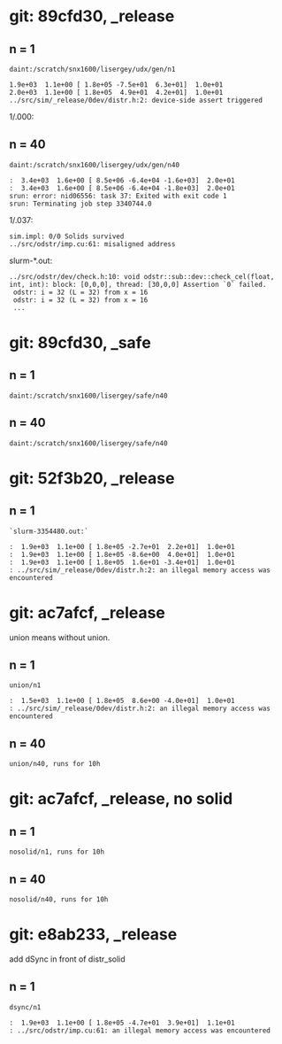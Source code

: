 # git: 89cfd30, _release
## n = 1
`daint:/scratch/snx1600/lisergey/udx/gen/n1`

	1.9e+03  1.1e+00 [ 1.8e+05 -7.5e+01  6.3e+01]  1.0e+01
	2.0e+03  1.1e+00 [ 1.8e+05  4.9e+01  4.2e+01]  1.0e+01
	../src/sim/_release/0dev/distr.h:2: device-side assert triggered

1/.000:

## n = 40
`daint:/scratch/snx1600/lisergey/udx/gen/n40`

	:  3.4e+03  1.6e+00 [ 8.5e+06 -6.4e+04 -1.6e+03]  2.0e+01
	:  3.4e+03  1.6e+00 [ 8.5e+06 -6.4e+04 -1.8e+03]  2.0e+01
	srun: error: nid06556: task 37: Exited with exit code 1
	srun: Terminating job step 3340744.0

1/.037:

	sim.impl: 0/0 Solids survived
	../src/odstr/imp.cu:61: misaligned address

slurm-*.out:

	../src/odstr/dev/check.h:10: void odstr::sub::dev::check_cel(float, int, int): block: [0,0,0], thread: [30,0,0] Assertion `0` failed.
	 odstr: i = 32 (L = 32) from x = 16
	 odstr: i = 32 (L = 32) from x = 16
	 ...

# git: 89cfd30, _safe
## n = 1
`daint:/scratch/snx1600/lisergey/safe/n40`


## n = 40

`daint:/scratch/snx1600/lisergey/safe/n40`

# git: 52f3b20, _release

## n = 1
	`slurm-3354480.out:`

	:  1.9e+03  1.1e+00 [ 1.8e+05 -2.7e+01  2.2e+01]  1.0e+01
	:  1.9e+03  1.1e+00 [ 1.8e+05 -8.6e+00  4.0e+01]  1.0e+01
	:  1.9e+03  1.1e+00 [ 1.8e+05  1.6e+01 -3.4e+01]  1.0e+01
	: ../src/sim/_release/0dev/distr.h:2: an illegal memory access was encountered

# git: ac7afcf, _release

  union means without union.

## n = 1
	union/n1

	:  1.5e+03  1.1e+00 [ 1.8e+05  8.6e+00 -4.0e+01]  1.0e+01
	: ../src/sim/_release/0dev/distr.h:2: an illegal memory access was encountered

## n = 40
	union/n40, runs for 10h

# git: ac7afcf, _release, no solid

## n = 1
	nosolid/n1, runs for 10h

## n = 40
	nosolid/n40, runs for 10h

# git: e8ab233, _release

   add dSync in front of distr_solid

## n = 1
	dsync/n1

	:  1.9e+03  1.1e+00 [ 1.8e+05 -4.7e+01  3.9e+01]  1.1e+01
	: ../src/odstr/imp.cu:61: an illegal memory access was encountered
